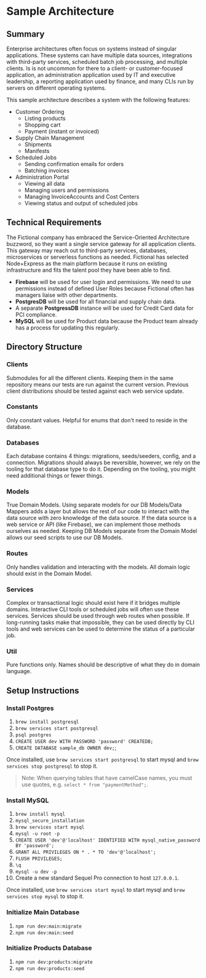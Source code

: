 # Sample Architecture

## Summary

Enterprise architectures often focus on systems instead of singular applications. These systems can have multiple data sources, integrations with third-party services, scheduled batch job processing, and multiple clients. Is is not uncommon for there to a client- or customer-focused application, an administration application used by IT and executive leadership, a reporting application used by finance, and many CLIs run by servers on different operating systems.

This sample architecture describes a system with the following features:

- Customer Ordering
  - Listing products
  - Shopping cart
  - Payment (instant or invoiced)
- Supply Chain Management
  - Shipments
  - Manifests
- Scheduled Jobs
  - Sending confirmation emails for orders
  - Batching invoices
- Administration Portal
  - Viewing all data
  - Managing users and permissions
  - Managing InvoiceAccounts and Cost Centers
  - Viewing status and output of scheduled jobs

## Technical Requirements

The Fictional company has embraced the Service-Oriented Architecture buzzword, so they want a single service gateway for all application clients. This gateway may reach out to third-party services, databases, microservices or serverless functions as needed. Fictional has selected Node+Express as the main platform because it runs on existing infrastructure and fits the talent pool they have been able to find.

- **Firebase** will be used for user login and permissions. We need to use permissions instead of defined User Roles because Fictional often has managers liaise with other departments.
- **PostgresDB** will be used for all financial and supply chain data.
- A separate **PostgressDB** instance will be used for Credit Card data for PCI compliance.
- **MySQL** will be used for Product data because the Product team already has a process for updating this regularly.

## Directory Structure

### Clients

Submodules for all the different clients. Keeping them in the same repository means our tests are run against the current version. Previous client distributions should be tested against each web service update.

### Constants

Only constant values. Helpful for enums that don't need to reside in the database.

### Databases

Each database contains 4 things: migrations, seeds/seeders, config, and a connection. Migrations should always be reversible, however, we rely on the tooling for that database type to do it. Depending on the tooling, you might need additional things or fewer things. 

### Models

True Domain Models. Using separate models for our DB Models/Data Mappers adds a layer but allows the rest of our code to interact with the data source with zero knowledge of the data source. If the data source is a web service or API (like Firebase), we can implement those methods ourselves as needed. Keeping DB Models separate from the Domain Model allows our seed scripts to use our DB Models.

### Routes

Only handles validation and interacting with the models. All domain logic should exist in the Domain Model.

### Services

Complex or transactional logic should exist here if it bridges multiple domains. Interactive CLI tools or scheduled jobs will often use these services. Services should be used through web routes when possible. If long-running tasks make that impossible, they can be used directly by CLI tools and web services can be used to determine the status of a particular job.

### Util

Pure functions only. Names should be descriptive of what they do in domain language.

## Setup Instructions

### Install Postgres

1. `brew install postgresql`
1. `brew services start postgresql`
1. `psql postgres`
1. `CREATE USER dev WITH PASSWORD 'password' CREATEDB;`
1. `CREATE DATABASE sample_db OWNER dev;`;

Once installed, use `brew services start postgresql` to start mysql and `brew services stop postgresql` to stop it.

> Note: When querying tables that have camelCase names, you must use quotes, e.g. `select * from "paymentMethod";`.

### Install MySQL

1. `brew install mysql`
1. `mysql_secure_installation`
1. `brew services start mysql`
1. `mysql -u root -p`
1. `CREATE USER 'dev'@'localhost' IDENTIFIED WITH mysql_native_password BY 'password';`
1. `GRANT ALL PRIVILEGES ON * . * TO 'dev'@'localhost';`
1. `FLUSH PRIVILEGES;`
1. `\q`
1. `mysql -u dev -p`
1. Create a new standard Sequel Pro connection to host `127.0.0.1`.

Once installed, use `brew services start mysql` to start mysql and `brew services stop mysql` to stop it.

### Initialize Main Database

1. `npm run dev:main:migrate`
1. `npm run dev:main:seed`

### Initialize Products Database

1. `npm run dev:products:migrate`
1. `npm run dev:products:seed`
